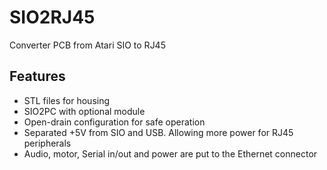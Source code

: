 # SIO2RJ45
Converter PCB from Atari SIO to RJ45

## Features
- STL files for housing
- SIO2PC with optional module
- Open-drain configuration for safe operation
- Separated +5V from SIO and USB. Allowing more power for RJ45 peripherals
- Audio, motor, Serial in/out and power are put to the Ethernet connector
